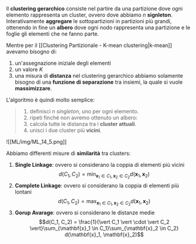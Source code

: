 Il **clustering gerarchico** consiste nel partire da una partizione dove ogni elemento rappresenta un cluster, ovvero dove abbiamo $n$ **signleton**.
Interativamente **aggregare** le sottopartizioni in partizioni più grandi, ottenendo in fine un **albero** dove ogni nodo rappresenta una partizione e le foglie gli elementi che ne fanno parte.

Mentre per il [[Clustering Partizionale - K-mean clustering|k-mean]] avevamo bisogno di:
1. un'assegnazione iniziale degli elementi
2. un valore $K$
3. una misura di **distanza**
nel clustering gerarchico abbiamo solamente bisogno di una **funzione di separazione** tra insiemi, la quale si vuole **massimizzare**.

L'algoritmo è quindi molto semplice:

> 1. definisci $n$ *singleton*, uno per ogni elemento.
>2. ripeti finché non avremo ottenuto un albero:
>	1. calcola tutte le distanza tra i **cluster attuali**.
>	2. unisci i due cluster più **vicini**.


![[ML/img/ML_14_5.png]]


Abbiamo differenti misure di **similarità** tra clusters:
1. **Single Linkage**: ovvero si considerano la coppia di elementi più vicini $$d(C_1, C_2) = \min_{\mathbf{x}_1 \in C_1, \mathbf{x}_2 \in C_2} d(\mathbf{x}_1, \mathbf{x}_2)$$
1. **Complete Linkage**: ovvero si considerano la coppia di elementi più lontani $$d(C_1, C_2) = \max_{\mathbf{x}_1 \in C_1, \mathbf{x}_2 \in C_2} d(\mathbf{x}_1, \mathbf{x}_2)$$
1. **Gorup Avarage**: ovvero si considerano le distanze medie $$d(C_1, C_2) = \frac{1}{\vert C_1 \vert \cdot \vert C_2 \vert}\sum_{\mathbf{x}_1 \in C_1}\sum_{\mathbf{x}_2 \in C_2} d(\mathbf{x}_1, \mathbf{x}_2)$$
